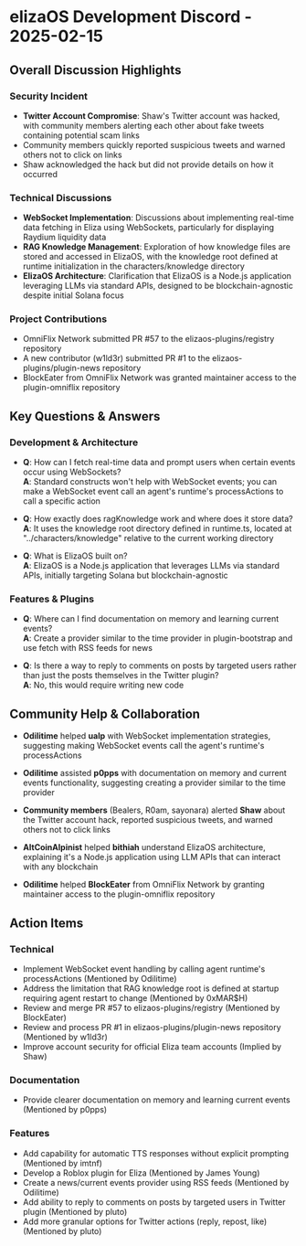 # elizaOS Development Discord - 2025-02-15

## Overall Discussion Highlights

### Security Incident
- **Twitter Account Compromise**: Shaw's Twitter account was hacked, with community members alerting each other about fake tweets containing potential scam links
- Community members quickly reported suspicious tweets and warned others not to click on links
- Shaw acknowledged the hack but did not provide details on how it occurred

### Technical Discussions
- **WebSocket Implementation**: Discussions about implementing real-time data fetching in Eliza using WebSockets, particularly for displaying Raydium liquidity data
- **RAG Knowledge Management**: Exploration of how knowledge files are stored and accessed in ElizaOS, with the knowledge root defined at runtime initialization in the characters/knowledge directory
- **ElizaOS Architecture**: Clarification that ElizaOS is a Node.js application leveraging LLMs via standard APIs, designed to be blockchain-agnostic despite initial Solana focus

### Project Contributions
- OmniFlix Network submitted PR #57 to the elizaos-plugins/registry repository
- A new contributor (w1ld3r) submitted PR #1 to the elizaos-plugins/plugin-news repository
- BlockEater from OmniFlix Network was granted maintainer access to the plugin-omniflix repository

## Key Questions & Answers

### Development & Architecture
- **Q**: How can I fetch real-time data and prompt users when certain events occur using WebSockets?  
  **A**: Standard constructs won't help with WebSocket events; you can make a WebSocket event call an agent's runtime's processActions to call a specific action

- **Q**: How exactly does ragKnowledge work and where does it store data?  
  **A**: It uses the knowledge root directory defined in runtime.ts, located at "../characters/knowledge" relative to the current working directory

- **Q**: What is ElizaOS built on?  
  **A**: ElizaOS is a Node.js application that leverages LLMs via standard APIs, initially targeting Solana but blockchain-agnostic

### Features & Plugins
- **Q**: Where can I find documentation on memory and learning current events?  
  **A**: Create a provider similar to the time provider in plugin-bootstrap and use fetch with RSS feeds for news

- **Q**: Is there a way to reply to comments on posts by targeted users rather than just the posts themselves in the Twitter plugin?  
  **A**: No, this would require writing new code

## Community Help & Collaboration

- **Odilitime** helped **ualp** with WebSocket implementation strategies, suggesting making WebSocket events call the agent's runtime's processActions
  
- **Odilitime** assisted **p0pps** with documentation on memory and current events functionality, suggesting creating a provider similar to the time provider

- **Community members** (Bealers, R0am, sayonara) alerted **Shaw** about the Twitter account hack, reported suspicious tweets, and warned others not to click links

- **AltCoinAlpinist** helped **bithiah** understand ElizaOS architecture, explaining it's a Node.js application using LLM APIs that can interact with any blockchain

- **Odilitime** helped **BlockEater** from OmniFlix Network by granting maintainer access to the plugin-omniflix repository

## Action Items

### Technical
- Implement WebSocket event handling by calling agent runtime's processActions (Mentioned by Odilitime)
- Address the limitation that RAG knowledge root is defined at startup requiring agent restart to change (Mentioned by 0xMAR$H)
- Review and merge PR #57 to elizaos-plugins/registry (Mentioned by BlockEater)
- Review and process PR #1 in elizaos-plugins/plugin-news repository (Mentioned by w1ld3r)
- Improve account security for official Eliza team accounts (Implied by Shaw)

### Documentation
- Provide clearer documentation on memory and learning current events (Mentioned by p0pps)

### Features
- Add capability for automatic TTS responses without explicit prompting (Mentioned by imtnf)
- Develop a Roblox plugin for Eliza (Mentioned by James Young)
- Create a news/current events provider using RSS feeds (Mentioned by Odilitime)
- Add ability to reply to comments on posts by targeted users in Twitter plugin (Mentioned by pluto)
- Add more granular options for Twitter actions (reply, repost, like) (Mentioned by pluto)